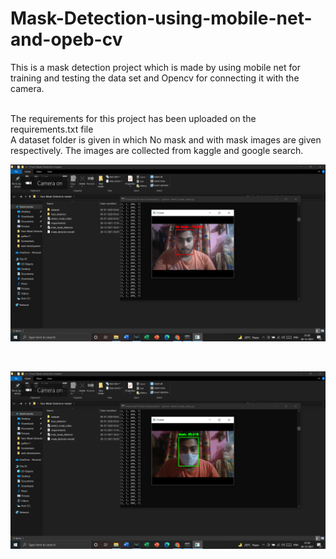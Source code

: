 # Mask-Detection-using-mobile-net-and-opeb-cv
<p>This is a mask detection project which is made by using mobile net for training and testing the data set and Opencv for connecting it with the camera.</p>
<br/>
The requirements for this project has been uploaded on the requirements.txt file
<br/>
A dataset folder is given in which No mask and with mask images are given respectively. The images are collected from kaggle and google search.
<br/>

![output3](output3.png)

<br/>


![output4](output4.png)
